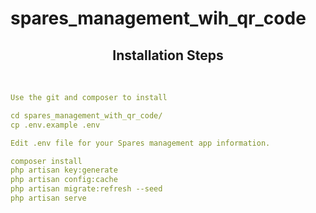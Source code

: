 # spares_management_wih_qr_code

<h2 align="center">Installation Steps</h2>
<br/>


```yaml
Use the git and composer to install

cd spares_management_with_qr_code/
cp .env.example .env

Edit .env file for your Spares management app information.
```

```yaml
composer install
php artisan key:generate
php artisan config:cache
php artisan migrate:refresh --seed
php artisan serve
```
